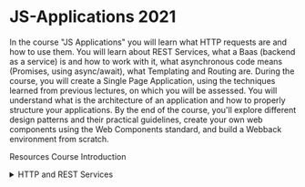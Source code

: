 # JS-Applications 2021

In the course "JS Applications" you will learn what HTTP requests are and how to use them. You will learn about REST Services, what a Baas (backend as a service) is and how to work with it, what asynchronous code means (Promises, using async/await), what Templating and Routing are. During the course, you will create a Single Page Application, using the techniques learned from previous lectures, on which you will be assessed. You will understand what is the architecture of an application and how to properly structure your applications. By the end of the course, you'll explore different design patterns and their practical guidelines, create your own web components using the Web Components standard, and build a Webback environment from scratch.


Resources
Course Introduction
<details>
  <summary>HTTP and REST Services</summary>
  
  ### HTTP and REST Services
    * HTTP Headers;
    * CRUD Operations;
    * REST Services;
    * Popular BaaS Solutions.
</details>
